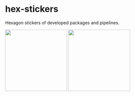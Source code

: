 # hex-stickers
Hexagon stickers of developed packages and pipelines.


<img align="center" src="stickers/stampp.svg" height="200">
<img align="center" src="stickers/forage_pipe.svg" height="200">
